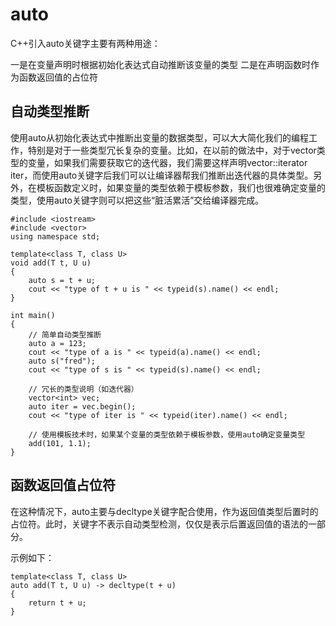 # auto

C++引入auto关键字主要有两种用途：

一是在变量声明时根据初始化表达式自动推断该变量的类型
二是在声明函数时作为函数返回值的占位符

## 自动类型推断

使用auto从初始化表达式中推断出变量的数据类型，可以大大简化我们的编程工作，特别是对于一些类型冗长复杂的变量。比如，在以前的做法中，对于vector类型的变量，如果我们需要获取它的迭代器，我们需要这样声明vector::iterator iter，而使用auto关键字后我们可以让编译器帮我们推断出迭代器的具体类型。另外，在模板函数定义时，如果变量的类型依赖于模板参数，我们也很难确定变量的类型，使用auto关键字则可以把这些“脏活累活”交给编译器完成。

```
#include <iostream>
#include <vector>
using namespace std;

template<class T, class U>
void add(T t, U u)
{
    auto s = t + u;
    cout << "type of t + u is " << typeid(s).name() << endl;
}

int main()
{
    // 简单自动类型推断
    auto a = 123;
    cout << "type of a is " << typeid(a).name() << endl;
    auto s("fred");
    cout << "type of s is " << typeid(s).name() << endl;

    // 冗长的类型说明（如迭代器）
    vector<int> vec;
    auto iter = vec.begin();
    cout << "type of iter is " << typeid(iter).name() << endl;

    // 使用模板技术时，如果某个变量的类型依赖于模板参数，使用auto确定变量类型
    add(101, 1.1);
}
```

## 函数返回值占位符

在这种情况下，auto主要与decltype关键字配合使用，作为返回值类型后置时的占位符。此时，关键字不表示自动类型检测，仅仅是表示后置返回值的语法的一部分。

示例如下：

```
template<class T, class U>
auto add(T t, U u) -> decltype(t + u)
{
    return t + u;
}
```
